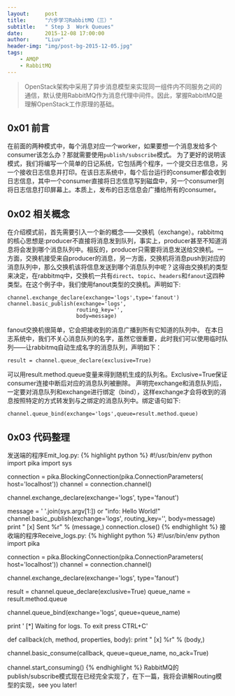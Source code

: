 ```yaml
---
layout:     post
title:      "六步学习RabbitMQ（三）"
subtitle:   " Step 3  Work Queues"
date:       2015-12-08 17:00:00
author:     "Liuv"
header-img: "img/post-bg-2015-12-05.jpg"
tags:
    - AMQP
    - RabbitMQ
---
```


>  OpenStack架构中采用了异步消息模型来实现同一组件内不同服务之间的通信，默认使用RabbitMQ作为消息代理中间件。因此，掌握RabbitMQ是理解OpenStack工作原理的基础。

## 0x01 前言
在前面的两种模式中，每个消息对应一个worker，如果要想一个消息发给多个consumer该怎么办？那就需要使用`publish/subscribe`模式。
为了更好的说明该模式，我们将编写一个简单的日记系统，它包括两个程序，一个提交日志信息，另一个接收日志信息并打印。在该日志系统中，每个后台运行的consumer都会收到日志信息，其中一个consumer直接将日志信息写到磁盘中，另一个consumer则将日志信息打印屏幕上。本质上，发布的日志信息会广播给所有的consumer。

## 0x02 相关概念
在介绍模式前，首先需要引入一个新的概念——交换机（exchange）。rabbitmq的核心思想是:producer不直接将消息发到队列，事实上，producer甚至不知道消息将会发到哪个消息队列中。相反的，producer只需要将消息发送给交换机。一方面，交换机接受来自producer的消息，另一方面，交换机将消息push到对应的消息队列中，那么交换机该将信息发送到哪个消息队列中呢？这得由交换机的类型来决定，在rabbitmq中，交换机一共有`direct`、`topic`、`headers`和`fanout`这四种类型。在这个例子中，我们使用fanout类型的交换机。声明如下:

```
channel.exchange_declare(exchange='logs',type='fanout')
channel.basic_publish(exchange='logs',
                      routing_key='',
                      body=message)
```

fanout交换机很简单，它会把接收到的消息广播到所有它知道的队列中。
在本日志系统中，我们不关心消息队列的名字，虽然它很重要，此时我们可以使用临时队列——让rabbitmq自动生成名字的消息队列，声明如下：

```
result = channel.queue_declare(exclusive=True)
```

可以用result.method.queue变量来得到随机生成的队列名。Exclusive=True保证consumer连接中断后对应的消息队列被删除。
声明完exchange和消息队列后，一定要对消息队列和exchange进行绑定（bind），这样exchange才会将收到的消息按照特定的方式转发到与之绑定的消息队列中。绑定语句如下:

```
channel.queue_bind(exchange='logs',queue=result.method.queue)
```

## 0x03 代码整理
发送端的程序Emit_log.py:
{% highlight python %}
#!/usr/bin/env python
import pika
import sys

connection = pika.BlockingConnection(pika.ConnectionParameters(
        host='localhost'))
channel = connection.channel()

channel.exchange_declare(exchange='logs',
                         type='fanout')

message = ' '.join(sys.argv[1:]) or "info: Hello World!"
channel.basic_publish(exchange='logs',
                      routing_key='',
                      body=message)
print " [x] Sent %r" % (message,)
connection.close()
{% endhighlight %}
接收端的程序Receive_logs.py:
{% highlight python %}
#!/usr/bin/env python
import pika

connection = pika.BlockingConnection(pika.ConnectionParameters(
        host='localhost'))
channel = connection.channel()

channel.exchange_declare(exchange='logs',
                         type='fanout')

result = channel.queue_declare(exclusive=True)
queue_name = result.method.queue

channel.queue_bind(exchange='logs',
                   queue=queue_name)

print ' [*] Waiting for logs. To exit press CTRL+C'

def callback(ch, method, properties, body):
    print " [x] %r" % (body,)

channel.basic_consume(callback,
                      queue=queue_name,
                      no_ack=True)

channel.start_consuming()
{% endhighlight %}
RabbitMQ的publish/subscribe模式现在已经完全实现了，在下一篇，我将会讲解Routing模型的实现，see you later!






